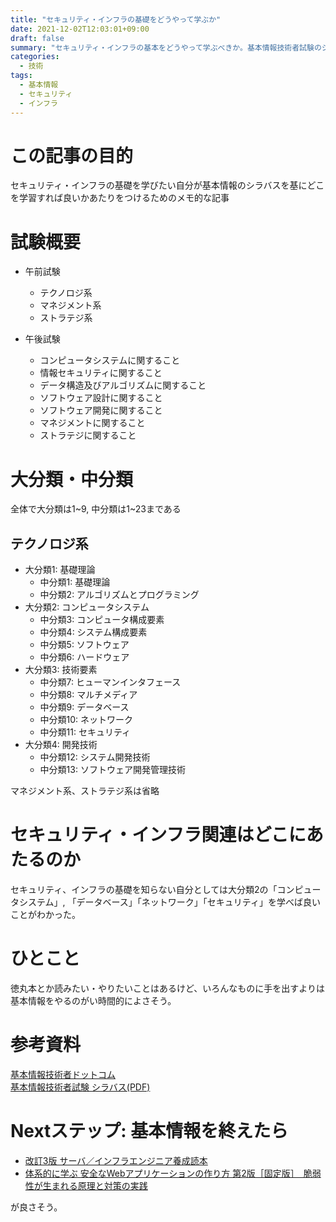 ```yaml
---
title: "セキュリティ・インフラの基礎をどうやって学ぶか"
date: 2021-12-02T12:03:01+09:00
draft: false
summary: "セキュリティ・インフラの基本をどうやって学ぶべきか。基本情報技術者試験のシラバスをもとに考えた"
categories:
  - 技術
tags:
  - 基本情報
  - セキュリティ
  - インフラ
---
```


# この記事の目的

セキュリティ・インフラの基礎を学びたい自分が基本情報のシラバスを基にどこを学習すれば良いかあたりをつけるためのメモ的な記事

# 試験概要

-   午前試験
    -   テクノロジ系
    -   マネジメント系
    -   ストラテジ系

-   午後試験
    -   コンピュータシステムに関すること
    -   情報セキュリティに関すること
    -   データ構造及びアルゴリズムに関すること
    -   ソフトウェア設計に関すること
    -   ソフトウェア開発に関すること
    -   マネジメントに関すること
    -   ストラテジに関すること

# 大分類・中分類

全体で大分類は1~9, 中分類は1~23まである

## テクノロジ系

-   大分類1: 基礎理論
    -   中分類1: 基礎理論
    -   中分類2: アルゴリズムとプログラミング
-   大分類2: コンピュータシステム
    -   中分類3: コンピュータ構成要素
    -   中分類4: システム構成要素
    -   中分類5: ソフトウェア
    -   中分類6: ハードウェア
-   大分類3: 技術要素
    -   中分類7: ヒューマンインタフェース
    -   中分類8: マルチメディア
    -   中分類9: データベース
    -   中分類10: ネットワーク
    -   中分類11: セキュリティ
-   大分類4: 開発技術
    -   中分類12: システム開発技術
    -   中分類13: ソフトウェア開発管理技術

マネジメント系、ストラテジ系は省略

# セキュリティ・インフラ関連はどこにあたるのか

セキュリティ、インフラの基礎を知らない自分としては大分類2の「コンピュータシステム」, 「データベース」「ネットワーク」「セキュリティ」を学べば良いことがわかった。

# ひとこと

徳丸本とか読みたい・やりたいことはあるけど、いろんなものに手を出すよりは基本情報をやるのがい時間的によさそう。

# 参考資料

[基本情報技術者ドットコム](https://www.fe-siken.com/)  
[基本情報技術者試験 シラバス(PDF)](https://www.jitec.ipa.go.jp/1_13download/syllabus_fe_ver7_2.pdf)

# Nextステップ: 基本情報を終えたら

- [改訂3版 サーバ／インフラエンジニア養成読本](https://gihyo.jp/book/2016/978-4-7741-8034-2)
- [体系的に学ぶ 安全なWebアプリケーションの作り方 第2版［固定版］　脆弱性が生まれる原理と対策の実践](https://www.amazon.co.jp/dp/B07DVY4H3M/ref=dp-kindle-redirect?_encoding=UTF8&btkr=1)

が良さそう。
